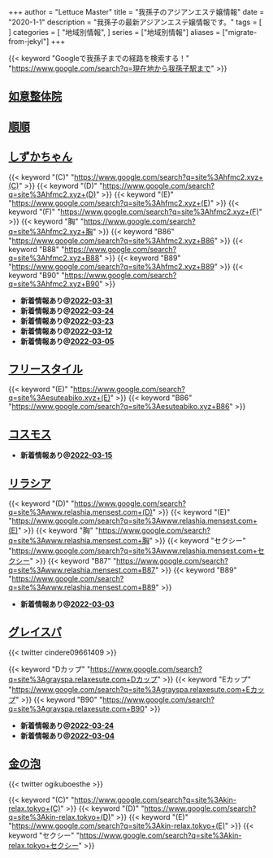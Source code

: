 +++
author = "Lettuce Master"
title = "我孫子のアジアンエステ嬢情報"
date = "2020-1-1"
description = "我孫子の最新アジアンエステ嬢情報です。"
tags = [
]
categories = [
    "地域別情報",
]
series = ["地域別情報"]
aliases = ["migrate-from-jekyl"]
+++

{{< keyword "Googleで我孫子までの経路を検索する！" "https://www.google.com/search?q=現在地から我孫子駅まで" >}}

## [如意整体院](http://o-jp.com/zyoi/)


## [順順](http://o-jp.com/zyoi/)


## [しずかちゃん](http://hfmc2.xyz/)
{{< keyword "(C)" "https://www.google.com/search?q=site%3Ahfmc2.xyz+(C)" >}} {{< keyword "(D)" "https://www.google.com/search?q=site%3Ahfmc2.xyz+(D)" >}} {{< keyword "(E)" "https://www.google.com/search?q=site%3Ahfmc2.xyz+(E)" >}} {{< keyword "(F)" "https://www.google.com/search?q=site%3Ahfmc2.xyz+(F)" >}} {{< keyword "胸" "https://www.google.com/search?q=site%3Ahfmc2.xyz+胸" >}} {{< keyword "B86" "https://www.google.com/search?q=site%3Ahfmc2.xyz+B86" >}} {{< keyword "B88" "https://www.google.com/search?q=site%3Ahfmc2.xyz+B88" >}} {{< keyword "B89" "https://www.google.com/search?q=site%3Ahfmc2.xyz+B89" >}} {{< keyword "B90" "https://www.google.com/search?q=site%3Ahfmc2.xyz+B90" >}} 

- **新着情報あり@[2022-03-31](/post/2022-03-31)**
- **新着情報あり@[2022-03-24](/post/2022-03-24)**
- **新着情報あり@[2022-03-23](/post/2022-03-23)**
- **新着情報あり@[2022-03-12](/post/2022-03-12)**
- **新着情報あり@[2022-03-05](/post/2022-03-05)**
## [フリースタイル](http://esuteabiko.xyz/)
{{< keyword "(E)" "https://www.google.com/search?q=site%3Aesuteabiko.xyz+(E)" >}} {{< keyword "B86" "https://www.google.com/search?q=site%3Aesuteabiko.xyz+B86" >}} 

## [コスモス](http://cosmos.msa.jp/)


- **新着情報あり@[2022-03-15](/post/2022-03-15)**
## [リラシア](http://www.relashia.mensest.com/)
{{< keyword "(D)" "https://www.google.com/search?q=site%3Awww.relashia.mensest.com+(D)" >}} {{< keyword "(E)" "https://www.google.com/search?q=site%3Awww.relashia.mensest.com+(E)" >}} {{< keyword "胸" "https://www.google.com/search?q=site%3Awww.relashia.mensest.com+胸" >}} {{< keyword "セクシー" "https://www.google.com/search?q=site%3Awww.relashia.mensest.com+セクシー" >}} {{< keyword "B87" "https://www.google.com/search?q=site%3Awww.relashia.mensest.com+B87" >}} {{< keyword "B89" "https://www.google.com/search?q=site%3Awww.relashia.mensest.com+B89" >}} 

- **新着情報あり@[2022-03-03](/post/2022-03-03)**
## [グレイスパ](https://grayspa.relaxesute.com/)


{{< twitter cindere09661409 >}}

{{< keyword "Dカップ" "https://www.google.com/search?q=site%3Agrayspa.relaxesute.com+Dカップ" >}} {{< keyword "Eカップ" "https://www.google.com/search?q=site%3Agrayspa.relaxesute.com+Eカップ" >}} {{< keyword "B90" "https://www.google.com/search?q=site%3Agrayspa.relaxesute.com+B90" >}} 

- **新着情報あり@[2022-03-24](/post/2022-03-24)**
- **新着情報あり@[2022-03-04](/post/2022-03-04)**
## [金の泡](https://kin-relax.tokyo/)


{{< twitter ogikuboesthe >}}

{{< keyword "(C)" "https://www.google.com/search?q=site%3Akin-relax.tokyo+(C)" >}} {{< keyword "(D)" "https://www.google.com/search?q=site%3Akin-relax.tokyo+(D)" >}} {{< keyword "(E)" "https://www.google.com/search?q=site%3Akin-relax.tokyo+(E)" >}} {{< keyword "セクシー" "https://www.google.com/search?q=site%3Akin-relax.tokyo+セクシー" >}} 

